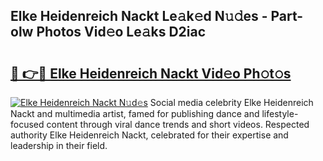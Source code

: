 ## Elke Heidenreich Nackt Le𝚊k𝚎d N𝚞𝚍es - Part-olw Photos Vid𝚎o Le𝚊ks D2iac

# <h2><a href="http://fb72fu.evod.top/?m=Elke+Heidenreich+Nackt">🔗 👉🔴 Elke Heidenreich Nackt Vid𝚎o Ph𝚘t𝚘s</a></h2>

[![Elke Heidenreich Nackt N𝚞d𝚎s](https://i.imgur.com/8V9OHl7.gif)](http://fb72fu.evod.top/?m=Elke+Heidenreich+Nackt)
Social media celebrity Elke Heidenreich Nackt and multimedia artist, famed for publishing dance and lifestyle-focused content through viral dance trends and short videos. Respected authority Elke Heidenreich Nackt, celebrated for their expertise and leadership in their field. 
